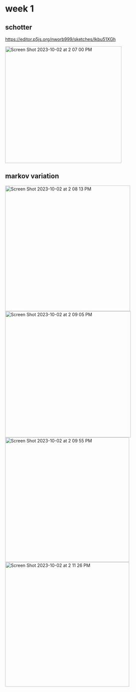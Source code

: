 # week 1

## schotter

https://editor.p5js.org/nworb999/sketches/lkbu51XGh

<img width="373" alt="Screen Shot 2023-10-02 at 2 07 00 PM" src="https://github.com/nworb999/ucsb-mat/assets/20407156/d408d033-9101-488e-a88d-b47eadc66f7a">

## markov variation

<img width="401" alt="Screen Shot 2023-10-02 at 2 08 13 PM" src="https://github.com/nworb999/ucsb-mat/assets/20407156/21c47c8b-af40-4557-ace1-7c966a387217">

<img width="403" alt="Screen Shot 2023-10-02 at 2 09 05 PM" src="https://github.com/nworb999/ucsb-mat/assets/20407156/1ffbbf59-5710-4777-a116-61249947bcff">

<img width="398" alt="Screen Shot 2023-10-02 at 2 09 55 PM" src="https://github.com/nworb999/ucsb-mat/assets/20407156/6c103238-b9a6-4ed0-a4e2-723f64d4512a">

<img width="398" alt="Screen Shot 2023-10-02 at 2 11 26 PM" src="https://github.com/nworb999/ucsb-mat/assets/20407156/a981fe48-23c7-45e8-8254-2568e9c8580f">

